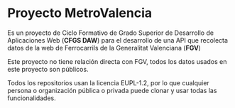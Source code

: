 # Proyecto MetroValencia

Es un proyecto de Ciclo Formativo de Grado Superior de Desarrollo de Aplicaciones Web (**CFGS DAW**) para el desarrollo de una API que recolecta datos de la web de Ferrocarrils de la Generalitat Valenciana (**FGV**)

Este proyecto no tiene relación directa con FGV, todos los datos usados en este proyecto son públicos.

Todos los repositorios usan la licencia EUPL-1.2, por lo que cualquier persona o organización pública o privada puede clonar y usar todas las funcionalidades.
<!--

**Here are some ideas to get you started:**

🙋‍♀️ A short introduction - what is your organization all about?
🌈 Contribution guidelines - how can the community get involved?
👩‍💻 Useful resources - where can the community find your docs? Is there anything else the community should know?
🍿 Fun facts - what does your team eat for breakfast?
🧙 Remember, you can do mighty things with the power of [Markdown](https://docs.github.com/github/writing-on-github/getting-started-with-writing-and-formatting-on-github/basic-writing-and-formatting-syntax)
-->
